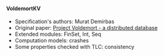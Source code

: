 #### VoldemortKV
- Specification's authors: Murat Demirbas
- Original paper: <a href="http://www.project-voldemort.com/voldemort/">Project Voldemort - a distributed database</a>
- Extended modules: FinSet, Int, Seq
- Computation models: crashes
- Some properties checked with TLC: consistency


